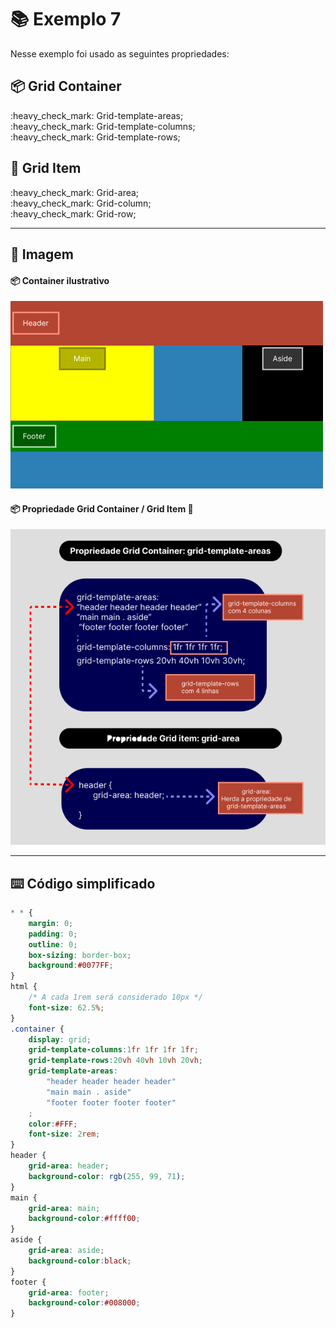 # :books: Exemplo 7

<p>Nesse exemplo foi usado as seguintes propriedades:</p>

## :package: Grid Container
<p> 
    :heavy_check_mark: Grid-template-areas;<br>    
    :heavy_check_mark: Grid-template-columns;<br>
    :heavy_check_mark: Grid-template-rows;<br>                              
</p>

## :pencil: Grid Item

<p>     
    :heavy_check_mark: Grid-area;<br>                 
    :heavy_check_mark: Grid-column;<br>    
    :heavy_check_mark: Grid-row;<br>    
</p>

---

## :art: Imagem 

#### :package: Container ilustrativo

<img alt="container" src="./../img/img-ex-7.png">

#### :package: Propriedade Grid Container / Grid Item :pencil:

<img alt="container" src="./../img/img-ex-7.1.png">


---

## :keyboard: Código simplificado

```css
* * {
    margin: 0;
    padding: 0;
    outline: 0;
    box-sizing: border-box;
    background:#0077FF;    
}
html {
    /* A cada 1rem será considerado 10px */
    font-size: 62.5%;
}
.container {
    display: grid;  
    grid-template-columns:1fr 1fr 1fr 1fr;
    grid-template-rows:20vh 40vh 10vh 20vh;   
    grid-template-areas: 
        "header header header header"
        "main main . aside"       
        "footer footer footer footer"
    ;                              
    color:#FFF;
    font-size: 2rem;
}
header {
    grid-area: header;
    background-color: rgb(255, 99, 71);          
}
main {        
    grid-area: main;
    background-color:#ffff00;    
}
aside {     
    grid-area: aside;     
    background-color:black;    
}
footer {    
    grid-area: footer; 
    background-color:#008000;
}

    
```